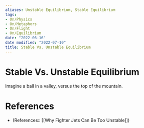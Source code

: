 ```yaml
---
aliases: Unstable Equilibrium, Stable Equilibrium
tags:
- On/Physics
- On/Metaphors
- On/Flight
- On/Equilibrium
date: "2022-06-16"
date modified: "2022-07-10"
title: Stable Vs. Unstable Equilibrium
---
```


# Stable Vs. Unstable Equilibrium
Imagine a ball in a valley, versus the top of the mountain.

# References
- (References:: [[Why Fighter Jets Can Be Too Unstable]])
